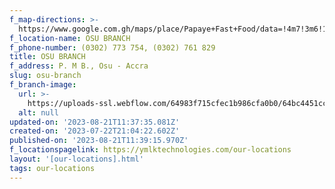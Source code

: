 ```yaml
---
f_map-directions: >-
  https://www.google.com.gh/maps/place/Papaye+Fast+Food/data=!4m7!3m6!1s0xfdf9176291d7357:0xc0a468052adfa266!8m2!3d5.5595941!4d-0.1820063!16s%2Fg%2F11sgkjv3cf!19sChIJV3MdKXaR3w8RZqLfKgVopMA?authuser=0&hl=en&rclk=1
f_location-name: OSU BRANCH
f_phone-number: (0302) 773 754, (0302) 761 829
title: OSU BRANCH
f_address: P. M B., Osu - Accra
slug: osu-branch
f_branch-image:
  url: >-
    https://uploads-ssl.webflow.com/64983f715cfec1b986cfa0b0/64bc4451cc874d4a3f81bedc_Papaye_Fast_Foods_Haatso_interior-300x213.jpg
  alt: null
updated-on: '2023-08-21T11:37:35.081Z'
created-on: '2023-07-22T21:04:22.602Z'
published-on: '2023-08-21T11:39:15.970Z'
f_locationspagelink: https://ymlktechnologies.com/our-locations
layout: '[our-locations].html'
tags: our-locations
---
```



